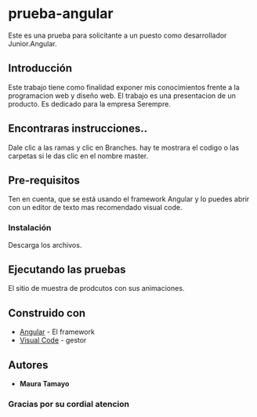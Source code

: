 # prueba-angular

Este es una prueba para solicitante a un puesto como desarrollador Junior.Angular.

## Introducción

Este trabajo tiene como finalidad exponer mis conocimientos frente a la programacion web y diseño web.
El trabajo es una presentacion de un producto.
Es dedicado para la empresa Serempre.

## Encontraras instrucciones..

Dale clic a las ramas y clic en Branches.
hay te mostrara el codigo o las carpetas si le das clic en el nombre master.

## Pre-requisitos

Ten en cuenta, que se está usando el framework Angular y lo puedes abrir con un editor de texto mas recomendado visual code. 

### Instalación

Descarga los archivos.

## Ejecutando las pruebas

El sitio de muestra de prodcutos con sus animaciones.


## Construido con

* [Angular](https://angular.io/) - El framework
* [Visual Code](https://code.visualstudio.com/) - gestor

## Autores

* **Maura Tamayo**

### Gracias por su cordial atencion  
